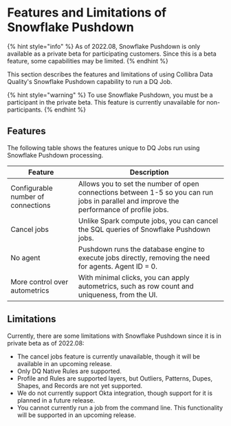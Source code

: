 # Features and Limitations of Snowflake Pushdown

{% hint style="info" %}
As of 2022.08, Snowflake Pushdown is only available as a private beta for participating customers. Since this is a beta feature, some capabilities may be limited.&#x20;
{% endhint %}

This section describes the features and limitations of using Collibra Data Quality's Snowflake Pushdown capability to run a DQ Job.

{% hint style="warning" %}
To use Snowflake Pushdown, you must be a participant in the private beta. This feature is currently unavailable for non-participants.
{% endhint %}

## Features

The following table shows the features unique to DQ Jobs run using Snowflake Pushdown processing.

| Feature                            | Description                                                                                                                               |
| ---------------------------------- | ----------------------------------------------------------------------------------------------------------------------------------------- |
| Configurable number of connections | Allows you to set the number of open connections between 1-5 so you can run jobs in parallel and improve the performance of profile jobs. |
| Cancel jobs                        | Unlike Spark compute jobs, you can cancel the SQL queries of Snowflake Pushdown jobs.                                                     |
| No agent                           | Pushdown runs the database engine to execute jobs directly, removing the need for agents. Agent ID = 0.                                   |
| More control over autometrics      | With minimal clicks, you can apply autometrics, such as row count and uniqueness, from the UI.                                            |

## Limitations

Currently, there are some limitations with Snowflake Pushdown since it is in private beta as of 2022.08:

* The cancel jobs feature is currently unavailable, though it will be available in an upcoming release.
* Only DQ Native Rules are supported.
* Profile and Rules are supported layers, but Outliers, Patterns, Dupes, Shapes, and Records are not yet supported.&#x20;
* We do not currently support Okta integration, though support for it is planned in a future release.&#x20;
* You cannot currently run a job from the command line. This functionality will be supported in an upcoming release.

